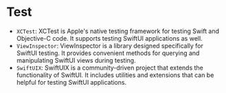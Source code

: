 # Test

- `XCTest`: XCTest is Apple's native testing framework for testing Swift and Objective-C code. It supports testing SwiftUI applications as well.
- `ViewInspector`: ViewInspector is a library designed specifically for SwiftUI testing. It provides convenient methods for querying and manipulating SwiftUI views during testing.
- `SwiftUIX`: SwiftUIX is a community-driven project that extends the functionality of SwiftUI. It includes utilities and extensions that can be helpful for testing SwiftUI applications.
